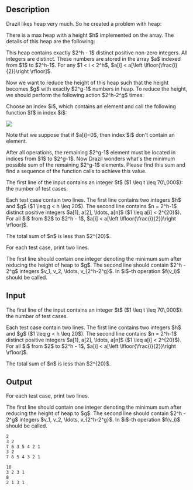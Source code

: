 ## Description

<div><p>Drazil likes heap very much. So he created a problem with heap:</p><p>There is a max heap with a height $h$ implemented on the array. The details of this heap are the following:</p><p>This heap contains exactly $2^h - 1$ <span class="tex-font-style-bf">distinct</span> positive non-zero integers. All integers are distinct. These numbers are stored in the array $a$ indexed from $1$ to $2^h-1$. For any $1 &lt; i &lt; 2^h$, $a[i] &lt; a[\left \lfloor{\frac{i}{2}}\right \rfloor]$.</p><p>Now we want to reduce the height of this heap such that the height becomes $g$ with exactly $2^g-1$ numbers in heap. To reduce the height, we should perform the following action $2^h-2^g$ times:</p><p>Choose an index $i$, which contains an element and call the following function $f$ in index $i$:</p><p><img class="tex-graphics" src="file://hWPpfH8W.png" style="max-width: 100.0%;max-height: 100.0%;"></p><p>Note that we suppose that if $a[i]=0$, then index $i$ don't contain an element.</p><p>After all operations, the remaining $2^g-1$ element must be located in indices from $1$ to $2^g-1$. Now Drazil wonders what's the minimum possible sum of the remaining $2^g-1$ elements. Please find this sum and find a sequence of the function calls to achieve this value.</p></div><div class="input-specification"><p>The first line of the input contains an integer $t$ ($1 \leq t \leq 70\,000$): the number of test cases.</p><p>Each test case contain two lines. The first line contains two integers $h$ and $g$ ($1 \leq g &lt; h \leq 20$). The second line contains $n = 2^h-1$ <span class="tex-font-style-bf">distinct</span> positive integers $a[1], a[2], \ldots, a[n]$ ($1 \leq a[i] &lt; 2^{20}$). For all $i$ from $2$ to $2^h - 1$, $a[i] &lt; a[\left \lfloor{\frac{i}{2}}\right \rfloor]$.</p><p>The total sum of $n$ is less than $2^{20}$.</p></div><div class="output-specification"><p>For each test case, print two lines.</p><p>The first line should contain one integer denoting the minimum sum after reducing the height of heap to $g$. The second line should contain $2^h - 2^g$ integers $v_1, v_2, \ldots, v_{2^h-2^g}$. In $i$-th operation $f(v_i)$ should be called.</p></div>

## Input

<p>The first line of the input contains an integer $t$ ($1 \leq t \leq 70\,000$): the number of test cases.</p><p>Each test case contain two lines. The first line contains two integers $h$ and $g$ ($1 \leq g &lt; h \leq 20$). The second line contains $n = 2^h-1$ <span class="tex-font-style-bf">distinct</span> positive integers $a[1], a[2], \ldots, a[n]$ ($1 \leq a[i] &lt; 2^{20}$). For all $i$ from $2$ to $2^h - 1$, $a[i] &lt; a[\left \lfloor{\frac{i}{2}}\right \rfloor]$.</p><p>The total sum of $n$ is less than $2^{20}$.</p>

## Output

<p>For each test case, print two lines.</p><p>The first line should contain one integer denoting the minimum sum after reducing the height of heap to $g$. The second line should contain $2^h - 2^g$ integers $v_1, v_2, \ldots, v_{2^h-2^g}$. In $i$-th operation $f(v_i)$ should be called.</p>





```input1
2
3 2
7 6 3 5 4 2 1
3 2
7 6 5 4 3 2 1
```




```output1
10
3 2 3 1
8
2 1 3 1
```


